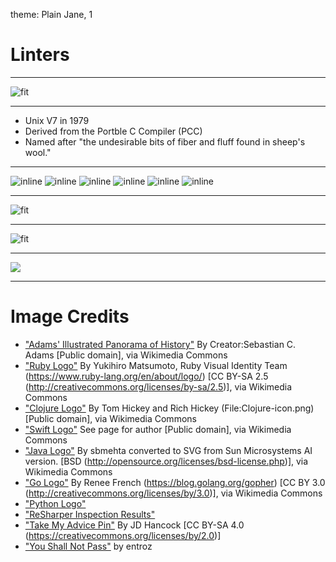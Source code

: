 theme: Plain Jane, 1

# Linters

---

![fit](https://upload.wikimedia.org/wikipedia/commons/3/3a/1878_Adams_Monumental_Illustrated_Panorama_of_History_-_Geographicus_-_WorldHistory-adams-1871.jpg)

---

* Unix V7 in 1979
* Derived from the Portble C Compiler (PCC)
* Named after "the undesirable bits of fiber and fluff found in sheep's wool."

---

![inline](https://upload.wikimedia.org/wikipedia/commons/thumb/7/73/Ruby_logo.svg/240px-Ruby_logo.svg.png) ![inline](https://upload.wikimedia.org/wikipedia/commons/thumb/5/5d/Clojure_logo.svg/240px-Clojure_logo.svg.png)
![inline](https://upload.wikimedia.org/wikipedia/commons/thumb/9/9d/Swift_logo.svg/267px-Swift_logo.svg.png) ![inline](https://upload.wikimedia.org/wikipedia/commons/thumb/5/5d/Duke_%28Java_mascot%29_waving.svg/133px-Duke_%28Java_mascot%29_waving.svg.png)
![inline](https://upload.wikimedia.org/wikipedia/commons/f/f2/Gopher-ru.png) ![inline](https://www.python.org/static/community_logos/python-logo-master-v3-TM.png)

---

![fit](https://www.jetbrains.com/resharper/features/screenshots/100/find_code_issues.png)

---

![fit](https://farm4.staticflickr.com/3588/3553699652_0a8cac94f2_b_d.jpg)

---

![](http://orig09.deviantart.net/9f37/f/2012/274/9/1/you_shall_not_pass_by_entroz-d5gjs4j.png)

---

# Image Credits

* ["Adams' Illustrated Panorama of History"](https://commons.wikimedia.org/wiki/File%3A1878_Adams_Monumental_Illustrated_Panorama_of_History_-_Geographicus_-_WorldHistory-adams-1871.jpg) By Creator:Sebastian C. Adams [Public domain], via Wikimedia Commons
* ["Ruby Logo"](https://commons.wikimedia.org/wiki/File%3ARuby_logo.svg) By Yukihiro Matsumoto, Ruby Visual Identity Team (https://www.ruby-lang.org/en/about/logo/) [CC BY-SA 2.5 (http://creativecommons.org/licenses/by-sa/2.5)], via Wikimedia Commons
* ["Clojure Logo"](https://commons.wikimedia.org/wiki/File%3AClojure_logo.svg) By Tom Hickey and Rich Hickey (File:Clojure-icon.png) [Public domain], via Wikimedia Commons
* ["Swift Logo"](https://commons.wikimedia.org/wiki/File%3ASwift_logo.svg) See page for author [Public domain], via Wikimedia Commons
* ["Java Logo"](https://commons.wikimedia.org/wiki/File%3ADuke_(Java_mascot)_waving.svg) By sbmehta converted to SVG from Sun Microsystems AI version. [BSD (http://opensource.org/licenses/bsd-license.php)], via Wikimedia Commons
* ["Go Logo"](https://commons.wikimedia.org/wiki/File%3AGopher-ru.png) By Renee French (https://blog.golang.org/gopher) [CC BY 3.0 (http://creativecommons.org/licenses/by/3.0)], via Wikimedia Commons
* ["Python Logo"](https://www.python.org/community/logos/)
* ["ReSharper Inspection Results"](https://www.jetbrains.com/resharper/features/code_analysis.html)
* ["Take My Advice Pin"](https://www.flickr.com/photos/jdhancock/3553699652/in/photostream/) By JD Hancock [CC BY-SA 4.0 (https://creativecommons.org/licenses/by/2.0)]
* ["You Shall Not Pass"](http://www.deviantart.com/art/You-Shall-Not-Pass-330127651) by entroz
